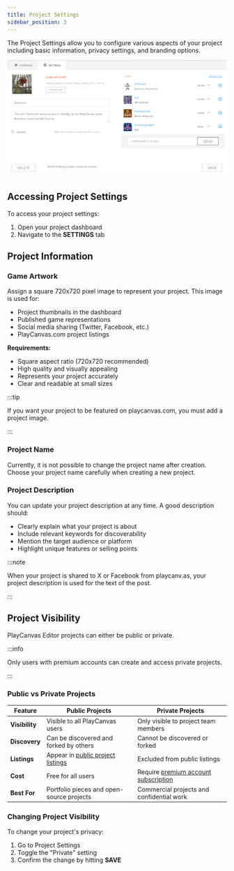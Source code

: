 ```yaml
---
title: Project Settings
sidebar_position: 3
---
```


The Project Settings allow you to configure various aspects of your project including basic information, privacy settings, and branding options.

![Project Settings](/img/user-manual/editor/projects/project-settings.png)

## Accessing Project Settings

To access your project settings:

1. Open your project dashboard
2. Navigate to the **SETTINGS** tab

## Project Information

### Game Artwork

<!--
![Project Image Setting](/img/user-manual/dashboard/project-image.png)
-->

Assign a square 720x720 pixel image to represent your project. This image is used for:

- Project thumbnails in the dashboard
- Published game representations
- Social media sharing (Twitter, Facebook, etc.)
- PlayCanvas.com project listings

**Requirements:**

- Square aspect ratio (720x720 recommended)
- High quality and visually appealing
- Represents your project accurately
- Clear and readable at small sizes

:::tip

If you want your project to be featured on playcanvas.com, you must add a project image.

:::

### Project Name

Currently, it is not possible to change the project name after creation. Choose your project name carefully when creating a new project.

### Project Description

You can update your project description at any time. A good description should:

- Clearly explain what your project is about
- Include relevant keywords for discoverability
- Mention the target audience or platform
- Highlight unique features or selling points

:::note

When your project is shared to X or Facebook from playcanv.as, your project description is used for the text of the post.

:::

## Project Visibility

PlayCanvas Editor projects can either be public or private.

:::info

Only users with premium accounts can create and access private projects.

:::

### Public vs Private Projects

| Feature | Public Projects | Private Projects |
|---------|-----------------|------------------|
| **Visibility** | Visible to all PlayCanvas users | Only visible to project team members |
| **Discovery** | Can be discovered and forked by others | Cannot be discovered or forked |
| **Listings** | Appear in [public project listings](https://playcanvas.com/explore/featured) | Excluded from public listings |
| **Cost** | Free for all users | Require [premium account subscription](https://playcanvas.com/plans) |
| **Best For** | Portfolio pieces and open-source projects | Commercial projects and confidential work |

### Changing Project Visibility

To change your project's privacy:

1. Go to Project Settings
2. Toggle the "Private" setting
3. Confirm the change by hitting **SAVE**
